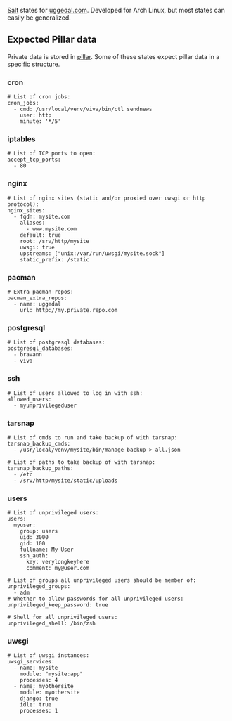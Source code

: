 [Salt][s] states for [uggedal.com][u]. Developed for Arch Linux, but most
states can easily be generalized.

Expected Pillar data
--------------------

Private data is stored in [pillar][p]. Some of these states expect pillar
data in a specific structure.

### cron

    # List of cron jobs:
    cron_jobs:
      - cmd: /usr/local/venv/viva/bin/ctl sendnews
        user: http
        minute: '*/5'

### iptables

    # List of TCP ports to open:
    accept_tcp_ports:
      - 80

### nginx

    # List of nginx sites (static and/or proxied over uwsgi or http protocol):
    nginx_sites:
      - fqdn: mysite.com
        aliases:
          - www.mysite.com
        default: true
        root: /srv/http/mysite
        uwsgi: true
        upstreams: ["unix:/var/run/uwsgi/mysite.sock"]
        static_prefix: /static

### pacman

    # Extra pacman repos:
    pacman_extra_repos:
      - name: uggedal
        url: http://my.private.repo.com

### postgresql

    # List of postgresql databases:
    postgresql_databases:
      - bravann
      - viva

### ssh

    # List of users allowed to log in with ssh:
    allowed_users:
      - myunprivilegeduser

### tarsnap

    # List of cmds to run and take backup of with tarsnap:
    tarsnap_backup_cmds:
      - /usr/local/venv/mysite/bin/manage backup > all.json

    # List of paths to take backup of with tarsnap:
    tarsnap_backup_paths:
      - /etc
      - /srv/http/mysite/static/uploads

### users

    # List of unprivileged users:
    users:
      myuser:
        group: users
        uid: 3000
        gid: 100
        fullname: My User
        ssh_auth:
          key: verylongkeyhere
          comment: my@user.com

    # List of groups all unprivileged users should be member of:
    unprivileged_groups:
      - adm
    # Whether to allow passwords for all unprivileged users:
    unprivileged_keep_password: true

    # Shell for all unprivileged users:
    unprivileged_shell: /bin/zsh

### uwsgi

    # List of uwsgi instances:
    uwsgi_services:
      - name: mysite
        module: "mysite:app"
        processes: 4
      - name: myothersite
        module: myothersite
        django: true
        idle: true
        processes: 1


[s]: http://saltstack.org
[u]: http://uggedal.com
[p]: http://readthedocs.org/docs/salt/en/latest/topics/pillar/index.html
